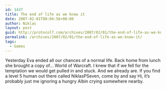 ```yaml
---
id: 1437
title: The end of life as we know it
date: 2007-02-01T00:04:56+00:00
author: Niklas
layout: post
guid: http://protocol7.com/archives/2007/02/01/the-end-of-life-as-we-know-it/
permalink: /archives/2007/02/01/the-end-of-life-as-we-know-it/
tags:
  - Games
---
```

<div class='microid-26434c77f45eddf5d78297690e208013147a5736'>
  <p>
    Yesterday Eva ended all our chances of a normal life. Back home from lunch she brought a copy of… World of Warcraft. I knew that if we fell for the temptation we would get pulled in and stuck. And we already are. If you find a level 5 human out there called NiklasPSeven, come by and say Hi, it&#8217;s probably just me ignoring a hungry Albin crying somewhere nearby.
  </p>
</div>